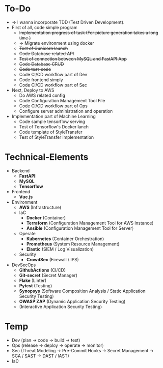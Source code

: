 # To-Do

* => I wanna incorporate TDD (Test Driven Development).
* First of all, code simple program
  * ~~Implementation progress of task (For picture generation takes a long time )~~
  * => Migrate environment using docker
  * ~~Test of Gunicorn launch~~
  * ~~Code Database related API~~
  * ~~Test of connection between MySQL and FastAPI App~~
  * ~~Code Database CRUD~~
  * ~~Code test-code~~
  * Code CI/CD workflow part of Dev
  * Code frontend simply
  * Code CI/CD workflow part of Sec
* Next, Deploy to AWS
  * Do AWS related config
  * Code Configuration Management Tool File
  * Code CI/CD workflow part of Ops
  * Configure server administration and operation
* Implementation part of Machine Learning
  * Code sample tensorflow serving
  * Test of Tensorflow's Docker lanch
  * Code template of StyleTransfer
  * Test of StyleTransfer implementation

# Technical-Elements

* Backend
  * **FastAPI**
  * **MySQL**
  * **Tensorflow**
* Frontend
  * **Vue.js**
* Environment
  * **AWS** (Infrastructure)
  * IaC
    * **Docker** (Container)
    * **Terraform** (Configuration Management Tool for AWS Instance)
    * **Ansible** (Configuration Management Tool for Server)
  * Operate
    * **Kubernetes** (Container Orchestration)
    * **Prometheus** (System Resource Management)
    * **Elastic** (SIEM / Log Visualization)
  * Security
    * **CrowdSec** (Firewall / IPS)
* DevSecOps
  * **GithubActions** (CI/CD)
  * **Git-secret** (Secret Manager)
  * **Flake** (Linter)
  * **Pytest** (Testing)
  * **Synopsys** (Software Composition Analysis / Static Application Security Testing)
  * **OWASP ZAP** (Dynamic Application Security Testing)
  * (Interactive Application Security Testing)

# Temp

* Dev (plan -> code -> build -> test)
* Ops (release -> deploy -> operate -> monitor)
* Sec (Threat Modeling -> Pre-Commit Hooks -> Secret Management -> SCA / SAST -> DAST / IAST)
* IaC
